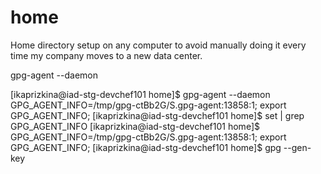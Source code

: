 home
====
Home directory setup on any computer to avoid manually 
doing it every time my company moves to a new data center.

gpg-agent --daemon

[ikaprizkina@iad-stg-devchef101 home]$ gpg-agent --daemon
GPG_AGENT_INFO=/tmp/gpg-ctBb2G/S.gpg-agent:13858:1; export GPG_AGENT_INFO;
[ikaprizkina@iad-stg-devchef101 home]$ set | grep GPG_AGENT_INFO
[ikaprizkina@iad-stg-devchef101 home]$ GPG_AGENT_INFO=/tmp/gpg-ctBb2G/S.gpg-agent:13858:1; export GPG_AGENT_INFO;
[ikaprizkina@iad-stg-devchef101 home]$ gpg --gen-key

